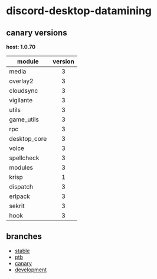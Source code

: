 # discord-desktop-datamining

## canary versions

**host: 1.0.70**

| module | version |
| ------ | :-----: |
| media | 3 |
| overlay2 | 3 |
| cloudsync | 3 |
| vigilante | 3 |
| utils | 3 |
| game_utils | 3 |
| rpc | 3 |
| desktop_core | 3 |
| voice | 3 |
| spellcheck | 3 |
| modules | 3 |
| krisp | 1 |
| dispatch | 3 |
| erlpack | 3 |
| sekrit | 3 |
| hook | 3 |

## branches

- [stable](https://github.com/OpenAsar/discord-desktop-datamining/tree/stable)
- [ptb](https://github.com/OpenAsar/discord-desktop-datamining/tree/ptb)
- [canary](https://github.com/OpenAsar/discord-desktop-datamining/tree/canary)
- [development](https://github.com/OpenAsar/discord-desktop-datamining/tree/development)